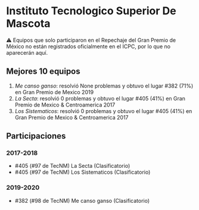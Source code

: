 # Instituto Tecnologico Superior De Mascota

:warning: Equipos que solo participaron en el Repechaje del Gran Premio de México no están registrados oficialmente en el ICPC, por lo que no aparecerán aquí.

## Mejores 10 equipos

1. _Me canso ganso_: resolvió None problemas y obtuvo el lugar #382 (71%) en Gran Premio de Mexico 2019
1. _La Secta_: resolvió 0 problemas y obtuvo el lugar #405 (41%) en Gran Premio de Mexico & Centroamerica 2017
1. _Los Sistematicos_: resolvió 0 problemas y obtuvo el lugar #405 (41%) en Gran Premio de Mexico & Centroamerica 2017

## Participaciones

### 2017-2018

- #405 (#97 de TecNM) La Secta (Clasificatorio)
- #405 (#97 de TecNM) Los Sistematicos (Clasificatorio)

### 2019-2020

- #382 (#98 de TecNM) Me canso ganso (Clasificatorio)



